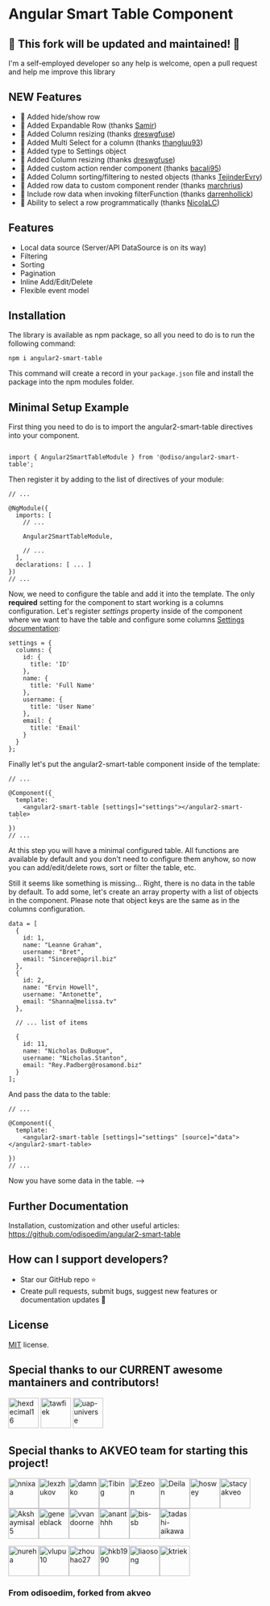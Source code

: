 # Angular Smart Table Component


## 🚀 This fork will be updated and maintained! 🚀

I'm a self-employed developer so any help is welcome, open a pull request and help me improve this library



## NEW Features

* 🚀 Added hide/show row  
* 🚀 Added Expandable Row (thanks [Samir](https://github.com/mominsamir))
* 🚀 Added Column resizing (thanks [dreswgfuse](https://github.com/dreswgfuse))
* 🚀 Added Multi Select for a column (thanks [thangluu93](https://github.com/thangluu93))
* 🚀 Added type to Settings object
* 🚀 Added Column resizing (thanks [dreswgfuse](https://github.com/dreswgfuse))
* 🚀 Added custom action render component (thanks [bacali95](https://github.com/bacali95))
* 🚀 Added Column sorting/filtering to nested objects (thanks [TejinderEvry](https://github.com/TejinderEvry))
* 🚀 Added row data to custom component render (thanks [marchrius](https://github.com/marchrius))
* 🚀 Include row data when invoking filterFunction (thanks [darrenhollick](https://github.com/darrenhollick))
* 🚀 Ability to select a row programmatically (thanks [NicolaLC](https://github.com/NicolaLC))

## Features

* Local data source (Server/API DataSource is on its way)
* Filtering
* Sorting
* Pagination
* Inline Add/Edit/Delete
* Flexible event model

## Installation

The library is available as npm package, so all you need to do is to run the following command:

```
npm i angular2-smart-table
```

This command will create a record in your `package.json` file and install the package into the npm modules folder.



## Minimal Setup Example

First thing you need to do is to import the angular2-smart-table directives into your component.

```

import { Angular2SmartTableModule } from '@odiso/angular2-smart-table';

```

Then register it by adding to the list of directives of your module:

```
// ...

@NgModule({
  imports: [
    // ...
    
    Angular2SmartTableModule,
    
    // ...
  ],
  declarations: [ ... ]
})
// ...
```

Now, we need to configure the table and add it into the template. The only <strong>required</strong> setting for the component to start working is a columns configuration.
Let's register <i>settings</i> property inside of the component where we want to have the table and configure some columns [Settings documentation](https://github.com/odisoedim/angular2-smart-table):
    
```
settings = {
  columns: {
    id: {
      title: 'ID'
    },
    name: {
      title: 'Full Name'
    },
    username: {
      title: 'User Name'
    },
    email: {
      title: 'Email'
    }
  }
};
```

Finally let's put the angular2-smart-table component inside of the template:

```
// ...

@Component({
  template: `
    <angular2-smart-table [settings]="settings"></angular2-smart-table>
  `
})
// ...
```
At this step you will have a minimal configured table. All functions are available by default and you don't need to configure them anyhow, so now you can add/edit/delete rows, sort or filter the table, etc.
 
Still it seems like something is missing... Right, there is no data in the table by default. To add some, let's create an array property with a list of objects in the component. Please note that object keys are the same as in the columns configuration.

```
data = [
  {
    id: 1,
    name: "Leanne Graham",
    username: "Bret",
    email: "Sincere@april.biz"
  },
  {
    id: 2,
    name: "Ervin Howell",
    username: "Antonette",
    email: "Shanna@melissa.tv"
  },
  
  // ... list of items
  
  {
    id: 11,
    name: "Nicholas DuBuque",
    username: "Nicholas.Stanton",
    email: "Rey.Padberg@rosamond.biz"
  }
];
```

And pass the data to the table:

```
// ...

@Component({
  template: `
    <angular2-smart-table [settings]="settings" [source]="data"></angular2-smart-table>
  `
})
// ...
```

Now you have some data in the table. -->
 
## Further Documentation
Installation, customization and other useful articles: https://github.com/odisoedim/angular2-smart-table

## How can I support developers?
- Star our GitHub repo :star:
- Create pull requests, submit bugs, suggest new features or documentation updates :wrench:


## License
[MIT](LICENSE.txt) license.

## Special thanks to  our CURRENT awesome mantainers and contributors!
[<img alt="hexdecimal16" src="https://avatars.githubusercontent.com/u/47829719?v=3&s=60" width="60">](https://github.com/hexdecimal16)
[<img alt="tawfiek" src="https://avatars.githubusercontent.com/u/27981868?v=3&s=60" width="60">](https://github.com/tawfiek)
[<img alt="uap-universe" src="https://avatars.githubusercontent.com/u/733505?v=3&s=60" width="60">](https://github.com/uap-universe)

## Special thanks to AKVEO team for starting this project!

[<img alt="nnixaa" src="https://avatars0.githubusercontent.com/u/230527?v=3&s=60" width="60">](https://github.com/nnixaa)[<img alt="lexzhukov" src="https://avatars0.githubusercontent.com/u/12192373?v=3&s=60" width="60">](https://github.com/lexzhukov)[<img alt="damnko" src="https://avatars2.githubusercontent.com/u/680205?v=3&s=60" width="60">](https://github.com/damnko)[<img alt="Tibing" src="https://avatars2.githubusercontent.com/u/17410089?v=3&s=60" width="60">](https://github.com/Tibing)[<img alt="Ezeon" src="https://avatars0.githubusercontent.com/u/21973741?v=3&s=60" width="60">](https://github.com/Ezeon)[<img alt="Deilan" src="https://avatars1.githubusercontent.com/u/4777512?v=3&s=60" width="60">](https://github.com/Deilan)[<img alt="hoswey" src="https://avatars0.githubusercontent.com/u/3689445?v=3&s=60" width="60">](https://github.com/hoswey)[<img alt="stacyakveo" src="https://avatars2.githubusercontent.com/u/27723447?v=3&s=60" width="60">](https://github.com/stacyakveo)[<img alt="Akshaymisal5" src="https://avatars3.githubusercontent.com/u/15906551?v=3&s=60" width="60">](https://github.com/Akshaymisal5)[<img alt="geneeblack" src="https://avatars0.githubusercontent.com/u/282525?v=3&s=60" width="60">](https://github.com/geneeblack)[<img alt="vvandoorne" src="https://avatars2.githubusercontent.com/u/26658175?v=3&s=60" width="60">](https://github.com/vvandoorne)[<img alt="ananthhh" src="https://avatars1.githubusercontent.com/u/3583234?v=3&s=60" width="60">](https://github.com/ananthhh)[<img alt="bis-sb" src="https://avatars1.githubusercontent.com/u/22668001?v=3&s=60" width="60">](https://github.com/bis-sb)[<img alt="tadashi-aikawa" src="https://avatars1.githubusercontent.com/u/9500018?v=3&s=60" width="60">](https://github.com/tadashi-aikawa)

[<img alt="nureha" src="https://avatars2.githubusercontent.com/u/7064537?v=3&s=60" width="60">](https://github.com/nureha)[<img alt="vlupu10" src="https://avatars1.githubusercontent.com/u/3597512?v=3&s=60" width="60">](https://github.com/vlupu10)[<img alt="zhouhao27" src="https://avatars1.githubusercontent.com/u/8099731?v=3&s=60" width="60">](https://github.com/zhouhao27)[<img alt="hkb1990" src="https://avatars1.githubusercontent.com/u/2637138?v=3&s=60" width="60">](https://github.com/hkb1990)[<img alt="liaosong" src="https://avatars0.githubusercontent.com/u/3927282?v=3&s=60" width="60">](https://github.com/liaosong)[<img alt="ktriek" src="https://avatars2.githubusercontent.com/u/4461059?v=3&s=60" width="60">](https://github.com/ktriek)

### From odisoedim, forked from akveo
